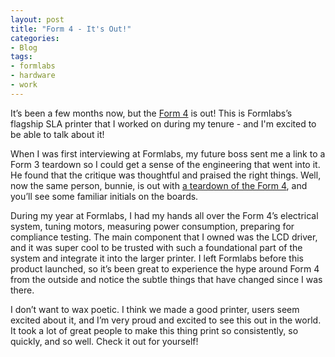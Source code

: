 ```yaml
---
layout: post
title: "Form 4 - It's Out!"
categories:
- Blog
tags:
- formlabs
- hardware
- work
---
```


It’s been a few months now, but the [Form 4](https://formlabs.com/3d-printers/form-4/) is out! This is Formlabs’s flagship SLA printer that I worked on during my tenure - and I'm excited to be able to talk about it!

When I was first interviewing at Formlabs, my future boss sent me a link to a Form 3 teardown so I could get a sense of the engineering that went into it. He found that the critique was thoughtful and praised the right things. Well, now the same person, bunnie, is out with [a teardown of the Form 4](https://www.bunniestudios.com/blog/2024/formlabs-form-4-teardown/), and you’ll see some familiar initials on the boards. 

During my year at Formlabs, I had my hands all over the Form 4’s electrical system, tuning motors, measuring power consumption, preparing for compliance testing. The main component that I owned was the LCD driver, and it was super cool to be trusted with such a foundational part of the system and integrate it into the larger printer. I left Formlabs before this product launched, so it’s been great to experience the hype around Form 4 from the outside and notice the subtle things that have changed since I was there.

I don’t want to wax poetic. I think we made a good printer, users seem excited about it, and I’m very proud and excited to see this out in the world. It took a lot of great people to make this thing print so consistently, so quickly, and so well. Check it out for yourself!
